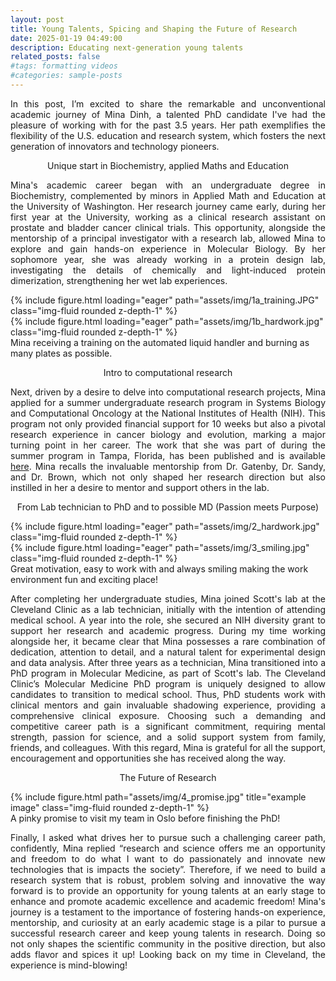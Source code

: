 ```yaml
---
layout: post
title: Young Talents, Spicing and Shaping the Future of Research
date: 2025-01-19 04:49:00
description: Educating next-generation young talents
related_posts: false
#tags: formatting videos
#categories: sample-posts
---
```


<p align="justify"> In this post, I’m excited to share the remarkable and unconventional academic journey of Mina Dinh, a talented PhD candidate I've had the pleasure of working with for the past 3.5 years. Her path exemplifies the flexibility of the U.S. education and research system, which fosters the next generation of innovators and technology pioneers. </p>

<p align="center"> <span class="font-weight-bold"> Unique start in Biochemistry, applied Maths and Education </span> </p>

<p align="justify"> Mina's academic career began with an undergraduate degree in Biochemistry, complemented by minors in Applied Math and Education at the University of Washington. Her research journey came early, during her first year at the University, working as a clinical research assistant on prostate and bladder cancer clinical trials. This opportunity, alongside the mentorship of a principal investigator with a research lab, allowed Mina to explore and gain hands-on experience in Molecular Biology. By her sophomore year, she was already working in a protein design lab, investigating the details of chemically and light-induced protein dimerization, strengthening her wet lab experiences. </p>

 <div class="row mt-3">
  <div class="col-sm mt-3 mt-md-0">
   {% include figure.html loading="eager" path="assets/img/1a_training.JPG" class="img-fluid rounded z-depth-1" %}
   </div>
  <div class="col-sm mt-3 mt-md-0">
   {% include figure.html loading="eager" path="assets/img/1b_hardwork.jpg" class="img-fluid rounded z-depth-1" %}
   </div>
  </div>
  <div class="caption">
   Mina receiving a training on the automated liquid handler and burning as many plates as possible.
   </div>

<p align="center"> <span class="font-weight-bold"> Intro to computational research </span> </p>

<p align="justify"> Next, driven by a desire to delve into computational research projects, Mina applied for a summer undergraduate research program in Systems Biology and Computational Oncology at the National Institutes of Health (NIH). This program not only provided financial support for 10 weeks but also a pivotal research experience in cancer biology and evolution, marking a major turning point in her career. The work that she was part of during the summer program in Tampa, Florida, has been published and is available <a href="https://pmc.ncbi.nlm.nih.gov/articles/PMC6665681/">here</a>. Mina recalls the invaluable mentorship from Dr. Gatenby, Dr. Sandy, and Dr. Brown, which not only shaped her research direction but also instilled in her a desire to mentor and support others in the lab. </p>

<p align="center"> <span class="font-weight-bold"> From Lab technician to PhD and to possible MD (Passion meets Purpose) </span> </p>

 <div class="row mt-3">
  <div class="col-sm mt-3 mt-md-0">
   {% include figure.html loading="eager" path="assets/img/2_hardwork.jpg" class="img-fluid rounded z-depth-1" %}
   </div>
  <div class="col-sm mt-3 mt-md-0">
   {% include figure.html loading="eager" path="assets/img/3_smiling.jpg" class="img-fluid rounded z-depth-1" %}
   </div>
   </div>
   <div class="caption">
    Great motivation, easy to work with and always smiling making the work environment fun and exciting place!
    </div>


<p align="justify"> After completing her undergraduate studies, Mina joined Scott's lab at the Cleveland Clinic as a lab technician, initially with the intention of attending medical school. A year into the role, she secured an NIH diversity grant to support her research and academic progress. During my time working alongside her, it became clear that Mina possesses a rare combination of dedication, attention to detail, and a natural talent for experimental design and data analysis. After three years as a technician, Mina transitioned into a PhD program in Molecular Medicine, as part of Scott's lab. The Cleveland Clinic’s Molecular Medicine PhD program is uniquely designed to allow candidates to transition to medical school. Thus, PhD students work with clinical mentors and gain invaluable shadowing experience, providing a comprehensive clinical exposure. Choosing such a demanding and competitive career path is a significant commitment, requiring mental strength, passion for science, and a solid support system from family, friends, and colleagues. With this regard, Mina is grateful for all the support, encouragement and opportunities she has received along the way.  </p>

<p align="center"> <span class="font-weight-bold"> The Future of Research </span> </p>

<div class="row">
    <div class="row justify-content-sm-center">
        <div class="col-sm-6 mt-2 mt-md-0">
        {% include figure.html path="assets/img/4_promise.jpg" title="example image" class="img-fluid rounded z-depth-1" %}
        </div>
    </div>
</div>
<div class="caption">
    A pinky promise to visit my team in Oslo before finishing the PhD!  
</div>

<p align="justify">  Finally, I asked what drives her to pursue such a challenging career path, confidently, Mina replied “research and science offers me an opportunity and freedom to do what I want to do passionately and innovate new technologies that is impacts the society”. Therefore, if we need to build a research system that is robust, problem solving and innovative the way forward is to provide an opportunity for young talents at an early stage to enhance and promote academic excellence and academic freedom! Mina's journey is a testament to the importance of fostering hands-on experience, mentorship, and curiosity at an early academic stage is a pilar to pursue a successful research career and keep young talents in research. Doing so not only shapes the scientific community in the positive direction, but also adds flavor and spices it up! Looking back on my time in Cleveland, the experience is mind-blowing! </p>
